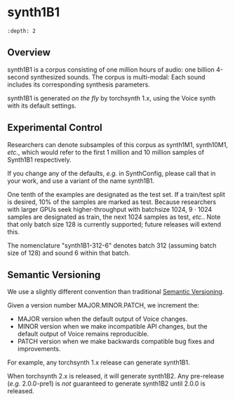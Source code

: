 synth1B1
========

```{contents}
:depth: 2
```

## Overview

synth1B1 is a corpus consisting of one million hours of audio: one
billion 4-second synthesized sounds. The corpus is multi-modal:
Each sound includes its corresponding synthesis parameters.

synth1B1 is generated *on the fly* by torchsynth 1.x, using the
Voice synth with its default settings.

## Experimental Control

Researchers can denote subsamples of this corpus as synth1M1,
synth10M1, *etc.*, which would refer to the first 1 million and 10
million samples of Synth1B1 respectively.

If you change any of the defaults, *e.g.* in SynthConfig, please
call that in your work, and use a variant of the name synth1B1.

One tenth of the examples are designated as the test set.  If a
train/test split is desired, 10% of the samples are marked as test.
Because researchers with larger GPUs seek higher-throughput with
batchsize 1024, 9 $\cdot$ 1024 samples are designated as train, the
next 1024 samples as test, *etc.*. Note that only batch size
128 is currently supported; future releases will extend this.

The nomenclature "synth1B1-312-6" denotes batch 312 (assuming
batch size of 128) and sound 6 within that batch.

## Semantic Versioning

We use a slightly different convention than traditional [Semantic
Versioning](https://semver.org/).

Given a version number MAJOR.MINOR.PATCH, we increment the:

* MAJOR version when the default output of Voice changes.
* MINOR version when we make incompatible API changes, but the
default output of Voice remains reproducible.
* PATCH version when we make backwards compatible bug fixes and
improvements.

For example, any torchsynth 1.x release can generate synth1B1.

When torchsynth 2.x is released, it will generate synth1B2.  Any
pre-release (*e.g.* 2.0.0-pre1) is *not* guaranteed to generate
synth1B2 until 2.0.0 is released.
